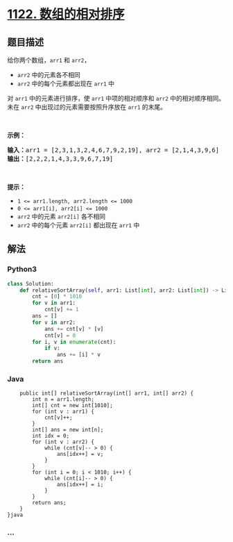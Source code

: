 # [1122. 数组的相对排序](https://leetcode-cn.com/problems/relative-sort-array)



## 题目描述

<!-- 这里写题目描述 -->

<p>给你两个数组，<code>arr1</code> 和 <code>arr2</code>，</p>

<ul>
	<li><code>arr2</code> 中的元素各不相同</li>
	<li><code>arr2</code> 中的每个元素都出现在 <code>arr1</code> 中</li>
</ul>

<p>对 <code>arr1</code> 中的元素进行排序，使 <code>arr1</code> 中项的相对顺序和 <code>arr2</code> 中的相对顺序相同。未在 <code>arr2</code> 中出现过的元素需要按照升序放在 <code>arr1</code> 的末尾。</p>

<p> </p>

<p><strong>示例：</strong></p>

<pre>
<strong>输入：</strong>arr1 = [2,3,1,3,2,4,6,7,9,2,19], arr2 = [2,1,4,3,9,6]
<strong>输出：</strong>[2,2,2,1,4,3,3,9,6,7,19]
</pre>

<p> </p>

<p><strong>提示：</strong></p>

<ul>
	<li><code>1 <= arr1.length, arr2.length <= 1000</code></li>
	<li><code>0 <= arr1[i], arr2[i] <= 1000</code></li>
	<li><code>arr2</code> 中的元素 <code>arr2[i]</code> 各不相同</li>
	<li><code>arr2</code> 中的每个元素 <code>arr2[i]</code> 都出现在 <code>arr1</code> 中</li>
</ul>


## 解法

<!-- 这里可写通用的实现逻辑 -->

<!-- tabs:start -->

### **Python3**

<!-- 这里可写当前语言的特殊实现逻辑 -->

```python
class Solution:
    def relativeSortArray(self, arr1: List[int], arr2: List[int]) -> List[int]:
        cnt = [0] * 1010
        for v in arr1:
            cnt[v] += 1
        ans = []
        for v in arr2:
            ans += cnt[v] * [v]
            cnt[v] = 0
        for i, v in enumerate(cnt):
            if v:
                ans += [i] * v
        return ans
```

### **Java**

<!-- 这里可写当前语言的特殊实现逻辑 -->

```class Solution {
    public int[] relativeSortArray(int[] arr1, int[] arr2) {
        int n = arr1.length;
        int[] cnt = new int[1010];
        for (int v : arr1) {
            cnt[v]++;
        }
        int[] ans = new int[n];
        int idx = 0;
        for (int v : arr2) {
            while (cnt[v]-- > 0) {
                ans[idx++] = v;
            }
        }
        for (int i = 0; i < 1010; i++) {
            while (cnt[i]-- > 0) {
                ans[idx++] = i;
            }
        }
        return ans;
    }
}java

```

### **...**

```

```

<!-- tabs:end -->
